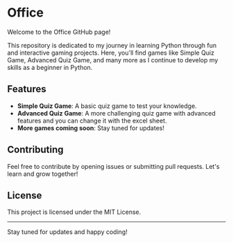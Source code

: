 # Office
Welcome to the Office GitHub page!

This repository is dedicated to my journey in learning Python through fun and interactive gaming projects. Here, you'll find games like Simple Quiz Game, Advanced Quiz Game, and many more as I continue to develop my skills as a beginner in Python.

## Features

- **Simple Quiz Game**: A basic quiz game to test your knowledge.
- **Advanced Quiz Game**: A more challenging quiz game with advanced features and you can change it with the excel sheet.
- **More games coming soon**: Stay tuned for updates!

## Contributing

Feel free to contribute by opening issues or submitting pull requests. Let's learn and grow together!

## License

This project is licensed under the MIT License.

---

Stay tuned for updates and happy coding!